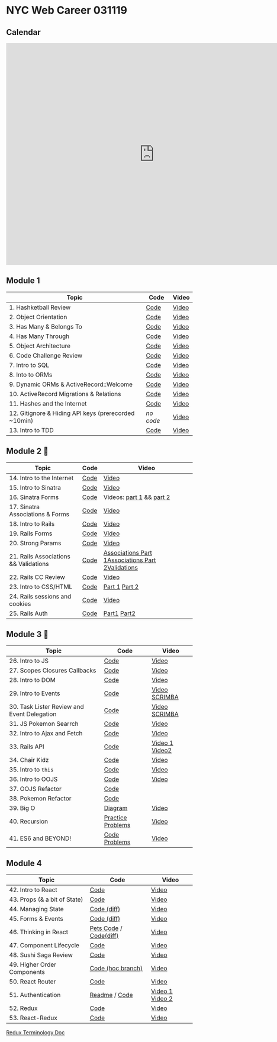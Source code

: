 # NYC Web Career 031119

## Calendar
<iframe src="https://calendar.google.com/calendar/embed?src=flatironschool.com_hiv0d4jc994575ep15fj33s3u8%40group.calendar.google.com&ctz=America%2FNew_York" style="border: 0" width="800" height="600" frameborder="0" scrolling="no"></iframe>

## Module 1
| Topic            | Code                | Video                |
| -----            | ----                | -----                |
| 1. Hashketball Review | [Code](https://github.com/learn-co-students/nyc-web-students-031119/tree/master/01-hashketball-review) | [Video](https://www.youtube.com/watch?v=AeHgRGVMiRA&feature=youtu.be) |
| 2. Object Orientation | [Code](https://github.com/learn-co-students/nyc-web-students-031119/tree/master/02-intro-to-oo) | [Video](https://www.youtube.com/watch?v=wrIBDmAo-xo&feature=youtu.be) |
| 3. Has Many & Belongs To | [Code](https://github.com/learn-co-students/nyc-web-students-031119/tree/master/03-oo-relations-one-to-many) | [Video](http://youtu.be/uBm1HjW8JMY) |
| 4. Has Many Through | [Code](https://github.com/learn-co-students/nyc-web-students-031119/tree/master/04-oo-many-to-many) | [Video](https://www.youtube.com/watch?v=RZTHsVHB1cM&feature=youtu.be) |
| 5. Object Architecture | [Code](https://github.com/learn-co-students/nyc-web-students-031119/tree/master/05-object-architecture) | [Video](http://youtu.be/ge2DwGj7-1M) |
| 6. Code Challenge Review | [Code](https://github.com/critsmet/many-to-many-through-event-ticket-attendee/) | [Video](https://www.youtube.com/watch?v=7hMZr1d6E-A) |
|7. Intro to SQL | [Code](https://github.com/learn-co-students/nyc-web-students-031119/tree/master/07-into-to-sql) | [Video](https://www.youtube.com/watch?v=KfTU-K4AecI)
| 8. Into to ORMs | [Code](https://github.com/learn-co-students/nyc-web-students-031119/tree/master/08-intro-to-orms) | [Video](https://www.youtube.com/watch?v=rwrouXnCMDk) |
| 9. Dynamic ORMs & ActiveRecord::Welcome | [Code](https://github.com/learn-co-students/nyc-web-students-031119/tree/master/09-dynamic-orms) | [Video](http://youtu.be/wwMxuGeZSNM) |
| 10. ActiveRecord Migrations & Relations | [Code](https://github.com/learn-co-students/nyc-web-students-031119/tree/master/10-activerecord) | [Video](https://www.youtube.com/watch?v=yMDLFvL9jy8&feature=youtu.be) |
| 11. Hashes and the Internet | [Code](https://github.com/learn-co-students/nyc-web-students-031119/tree/master/11-hashes-and-the-internet) | [Video](https://youtu.be/UBkMAzTQpwc) |
| 12. Gitignore & Hiding API keys (prerecorded ~10min) | _no code_ | [Video](https://www.youtube.com/watch?v=5MEpPVREUjE&feature=youtu.be) |
| 13. Intro to TDD | [Code](https://github.com/learn-co-students/nyc-web-students-031119/tree/master/12-intro-to-tdd) | [Video](https://www.youtube.com/watch?v=F_onqFJ6YP4&feature=youtu.be) |

## Module 2 🚂
| Topic            | Code                | Video                |
| -----            | ----                | -----                |
| 14. Intro to the Internet | [Code](https://github.com/learn-co-students/nyc-web-students-031119/tree/master/13-intro-to-internet) | [Video](https://youtu.be/6h_YJmmppqY) |
| 15. Intro to Sinatra | [Code](https://github.com/learn-co-students/nyc-web-students-031119/tree/master/14-intro-to-sinatra) | [Video](https://www.youtube.com/watch?v=dWTOhyVYoIo) |
| 16. Sinatra Forms | [Code](https://github.com/learn-co-students/nyc-web-students-031119/tree/master/15-sinatra-forms) | Videos: [part 1](https://youtu.be/Xs_E9FOMoqQ) && [part 2](https://youtu.be/NO4lrwjfi7s) |
| 17. Sinatra Associations & Forms | [Code](https://github.com/learn-co-students/nyc-web-students-031119/tree/master/16-sinatra-associations) | [Video](https://youtu.be/Sad9YJDh3Sk) |
| 18. Intro to Rails | [Code](https://github.com/learn-co-students/nyc-web-students-031119/tree/master/18-intro-to-rails) | [Video](https://youtu.be/K0P_yzXyKZg) |
| 19. Rails Forms | [Code](https://github.com/learn-co-students/nyc-web-students-031119/tree/master/19-rails-forms) | [Video](https://youtu.be/1cNLPimOkd0) |
| 20. Strong Params | [Code](https://github.com/learn-co-students/nyc-web-students-031119/tree/master/20-strong-params) | [Video](https://youtu.be/0QNartgWDvg) |
| 21. Rails Associations && Validations | [Code](https://github.com/learn-co-students/nyc-web-students-031119/tree/master/21-rails-associations) | [Associations Part 1](https://youtu.be/vAUYrZv2iF8)[Associations Part 2](https://youtu.be/BGpVp5-_Pn4)[Validations](https://youtu.be/vUmNi_NBL0g) |
| 22. Rails CC Review | [Code](https://github.com/learn-co-students/nyc-web-students-031119/tree/master/22-rails-cc-review) | [Video](https://youtu.be/m3w9HznO0w0) |
| 23. Intro to CSS/HTML | [Code](https://github.com/learn-co-students/nyc-web-students-031119/tree/master/23-intro-to-html-css) | [Part 1](https://www.youtube.com/watch?v=RGthcxcIzY0) [Part 2](https://www.youtube.com/watch?v=iNKv9PITL8w)|
| 24. Rails sessions and cookies | [Code](https://github.com/learn-co-students/nyc-web-students-031119/tree/master/24-sessions-cookies) | [Video](https://youtu.be/oXGyB8MG9SU)|
| 25. Rails Auth | [Code](https://github.com/learn-co-students/nyc-web-students-031119/tree/master/25-rails-auth) | [Part1](https://youtu.be/ErIX-LbQ7M4) [Part2](https://youtu.be/tHLfJZ_kJLg)|


## Module 3 🤠
| Topic            | Code                | Video                |
| -----            | ----                | -----                |
| 26. Intro to JS | [Code](https://github.com/learn-co-students/nyc-web-students-031119/tree/master/26-intro-to-js) | [Video](https://youtu.be/1MMw2PulhGE) |
| 27. Scopes Closures Callbacks | [Code](https://github.com/learn-co-students/nyc-web-students-031119/tree/master/27-scopes-closures-callbacks) | [Video](https://youtu.be/3kTf5Pyp8Fc) |
| 28. Intro to DOM | [Code](https://github.com/learn-co-students/nyc-web-students-031119/tree/master/28-DOM-intro) | [Video](https://youtu.be/L8rNEjBKkq0) |
| 29. Intro to Events | [Code](https://github.com/learn-co-students/nyc-web-students-031119/tree/master/29-intro-to-events) | [Video](https://youtu.be/Qx2RPuoD3ro) [SCRIMBA](https://scrimba.com/c/cWqp76Sy)|
| 30. Task Lister Review and Event Delegation | [Code](https://github.com/learn-co-students/nyc-web-students-031119/tree/master/30-task-lister-review-event-delegation) | [Video](https://youtu.be/cAVKZ6Pvf2E) [SCRIMBA](https://scrimba.com/c/cpqgN2UV)|
| 31. JS Pokemon Searrch | [Code](https://github.com/learn-co-students/nyc-web-students-031119/tree/master/31-js-pokemon-search) | [Video](https://youtu.be/lD5sK8dGSL8) |
| 32. Intro to Ajax and Fetch | [Code](https://github.com/learn-co-students/nyc-web-students-031119/tree/master/32-intro-to-AJAX) | [Video](https://youtu.be/2re-EdYJd-Y) |
| 33. Rails API | [Code](https://github.com/learn-co-students/nyc-web-students-031119/tree/master/33-rails-api) | [Video 1](https://www.youtube.com/watch?v=jHxLdfwbYS4&feature=youtu.be) [Video2](https://youtu.be/M8jvfoaH5wo)|
| 34. Chair Kidz | [Code](https://github.com/learn-co-students/nyc-web-students-031119/tree/master/34-chair-kidz-js-practice-challenge) | [Video](https://youtu.be/_wFDPQL3B4Y) |
| 35. Intro to `this` | [Code](https://github.com/learn-co-students/nyc-web-students-031119/tree/master/34-execution-context-this) | [Video](https://youtu.be/Fb9HpE0XN0M) |
| 36. Intro to OOJS | [Code](https://github.com/learn-co-students/nyc-web-students-031119/tree/master/35-oojs-prototype) | [Video](https://youtu.be/Fb9HpE0XN0M) |
| 37. OOJS Refactor| [Code](https://github.com/learn-co-students/nyc-web-students-031119/tree/master/36-woof-woof-oojs-refactor) | 
| 38. Pokemon Refactor| [Code](https://github.com/learn-co-students/nyc-web-students-031119/tree/master/37-refactor) |
| 39. Big O | [Diagram](bigo031119.png) | [Video](http://youtu.be/a2dHj_lD3bo) |
| 40. Recursion | [Practice Problems](https://github.com/alexgriff/wdf_recursion_exercises) | [Video](https://www.youtube.com/watch?v=R5h11Y58AnE&feature=youtu.be) |
| 41. ES6 and BEYOND! | [Code Problems](https://github.com/learn-co-students/nyc-web-students-031119/tree/master/38-es6-modern-js) | [Video](https://youtu.be/xGBbdwqhw0U) |

## Module 4

| Topic            | Code                | Video                |
| -----            | ----                | -----                |
| 42. Intro to React | [Code](https://github.com/learn-co-students/nyc-web-students-031119/tree/master/39-intro-to-react) | [Video](https://www.youtube.com/watch?v=AtZsRDVl85w&feature=youtu.be) |
| 43. Props (& a bit of State) | [Code](https://github.com/learn-co-students/nyc-web-students-031119/tree/master/40-more-react/class_project) | [Video](https://www.youtube.com/watch?v=EwAOgOSO30E&feature=youtu.be) |
| 44. Managing State | [Code (diff)](https://github.com/learn-co-students/nyc-web-students-031119/commit/9e481d898ee62f82c05a02ef8ab01768714173d3) | [Video](https://www.youtube.com/watch?v=pWy8LM91pAU&feature=youtu.be) |
| 45. Forms & Events | [Code (diff)](https://github.com/learn-co-students/nyc-web-students-031119/commit/5383f4afa0dfb74488170b837a5f6770a9dbf764) | [Video](https://youtu.be/ehx85kaKlo4) |
| 46. Thinking in React | [Pets Code](https://github.com/learn-co-students/nyc-web-students-031119/tree/master/41-thinking-in-react) / [Code(diff)](https://github.com/learn-co-students/nyc-web-students-031119/commit/4cc733dcd7568adda7f6843adca86fa924f05252) | [Video](https://www.youtube.com/watch?v=YdfpRXGg_gc&feature=youtu.be) |
| 47. Component Lifecycle | [Code](https://github.com/learn-co-students/nyc-web-students-031119/tree/master/42-component-lifecycle) | [Video](https://www.youtube.com/watch?v=1bMlr5zy3v8&feature=youtu.be) |
| 48. Sushi Saga Review| [Code](https://github.com/learn-co-students/nyc-web-students-031119/tree/master/44-sushi-saga/React-Practice-Code-Challenge-nyc-web-career-031119) | [Video](http://youtu.be/x1CJeBkcE_E) |
| 49. Higher Order Components | [Code (hoc branch)](https://github.com/learn-co-students/nyc-web-students-031119/tree/hoc/40-more-react/class_project) | [Video](https://www.youtube.com/watch?v=tRrDVp4EHZ4&feature=youtu.be) |
| 50. React Router | [Code](https://github.com/learn-co-students/nyc-web-students-031119/tree/master/40-more-react/class_project) | [Video](http://youtu.be/R8_3EjqSnQA) |
| 51. Authentication | [Readme](https://github.com/learn-co-students/nyc-web-students-031119/tree/master/47-auth) / [Code](https://github.com/learn-co-students/nyc-web-students-031119/tree/master/40-more-react) | [Video 1](https://www.youtube.com/watch?v=o_hZZ0a6oDc&feature=youtu.be) [Video 2](https://www.youtube.com/watch?v=iBWmbCqfuJY&feature=youtu.be) |
| 52. Redux | [Code](https://github.com/learn-co-students/nyc-web-students-031119/commit/f5f1839bf8139e498e0bb1440a4814c052f8f08f) | [Video](https://www.youtube.com/watch?v=8DbG0rIhrm4&feature=youtu.be) |
| 53. React-Redux | [Code](https://github.com/learn-co-students/nyc-web-students-031119/tree/master/49-redux)| [Video](http://youtu.be/urh7kXUjGu4) |

[Redux Terminology Doc](https://gist.github.com/alexgriff/0e247dee73e9125177d9c04cec159cc6)
